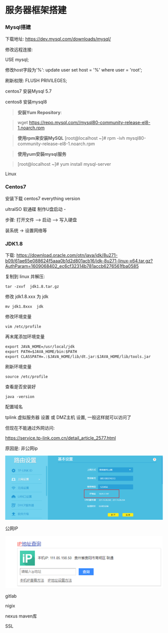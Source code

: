 # 服务器框架搭建

### Mysql搭建

下载地址: https://dev.mysql.com/downloads/mysql/

修改远程连接:

USE mysql;

修改host字段为'%':  update user set host = '%' where user = 'root';

刷新权限: FLUSH PRIVILEGES;



centos7 安装Mysql 5.7





centos8 安装mysql8

> **安装Yum Repository**:

> wget https://repo.mysql.com//mysql80-community-release-el8-1.noarch.rpm

> **使用rpm来安装MySQL**
> [root@localhost ~]# rpm -ivh mysql80-community-release-el8-1.noarch.rpm

> **使用yum安装mysql服务**

> [root@localhost ~]# yum install mysql-server







Linux 

### Centos7

安装下载 centos7 everything version

ultraISO 软通碟 制作U盘启动 - 

步骤: 打开文件 -->  启动  -->  写入硬盘   

装系统 -> 设置网络等



### JDK1.8

下载: https://download.oracle.com/otn/java/jdk/8u271-b09/61ae65e088624f5aaa0b1d2d801acb16/jdk-8u271-linux-x64.tar.gz?AuthParam=1609068402_ec6cf32314b781accb6276561fba0585

复制到 linux 并解压:

```
tar -zxvf  jdk1.8.tar.gz
```

修改 jdk1.8.xxx 为 jdk

```
mv jdk1.8xxx  jdk 
```

修改环境变量 

```
vim /etc/profile
```

再末尾添加环境变量

```
export JAVA_HOME=/usr/local/jdk
export PATH=$JAVA_HOME/bin:$PATH
export CLASSPATH=.:$JAVA_HOME/lib/dt.jar:$JAVA_HOME/lib/tools.jar
```

刷新环境变量

```
source /etc/profile
```

查看是否安装好

```
java -version
```



配置域名

tplink 虚拟服务器 设置  或  DMZ主机 设置, 一般这样就可以访问了

但现在不能通过外网访问: 

https://service.tp-link.com.cn/detail_article_2577.html

原因是: 非公网ip

![image-20201227220838701](images/image-20201227220838701.png)

公网IP

![image-20201227220918625](images/image-20201227220918625.png)



gitlab



nigix



nexus  maven库 



SSL



